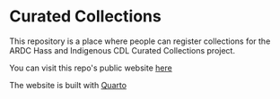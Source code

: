 # Curated Collections

This repository is a place where people can register collections
for the ARDC Hass and Indigenous CDL Curated Collections project.

You can visit this repo's public website [here](https://sydney-informatics-hub.github.io/CuratedCollections/)

The website is built with [Quarto](https://quarto.org/)
